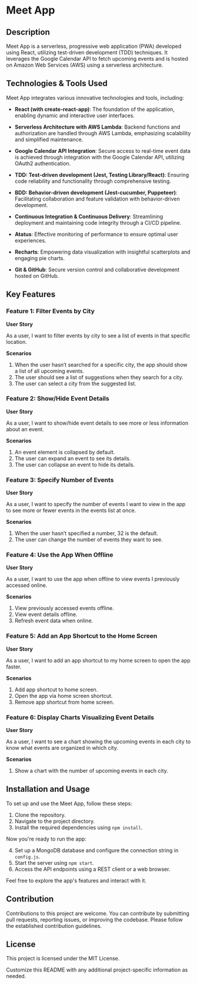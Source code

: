 # Meet App

## Description

Meet App is a serverless, progressive web application (PWA) developed using React, utilizing test-driven development (TDD) techniques. It leverages the Google Calendar API to fetch upcoming events and is hosted on Amazon Web Services (AWS) using a serverless architecture.

## Technologies & Tools Used

Meet App integrates various innovative technologies and tools, including:

- **React (with create-react-app)**: The foundation of the application, enabling dynamic and interactive user interfaces.

- **Serverless Architecture with AWS Lambda**: Backend functions and authorization are handled through AWS Lambda, emphasizing scalability and simplified maintenance.

- **Google Calendar API Integration**: Secure access to real-time event data is achieved through integration with the Google Calendar API, utilizing OAuth2 authentication.

- **TDD: Test-driven development (Jest, Testing Library/React)**: Ensuring code reliability and functionality through comprehensive testing.

- **BDD: Behavior-driven development (Jest-cucumber, Puppeteer)**: Facilitating collaboration and feature validation with behavior-driven development.

- **Continuous Integration & Continuous Delivery**: Streamlining deployment and maintaining code integrity through a CI/CD pipeline.

- **Atatus**: Effective monitoring of performance to ensure optimal user experiences.

- **Recharts**: Empowering data visualization with insightful scatterplots and engaging pie charts.

- **Git & GitHub**: Secure version control and collaborative development hosted on GitHub.

## Key Features

### Feature 1: Filter Events by City

**User Story**

As a user, I want to filter events by city to see a list of events in that specific location.

**Scenarios**

1. When the user hasn’t searched for a specific city, the app should show a list of all upcoming events.
2. The user should see a list of suggestions when they search for a city.
3. The user can select a city from the suggested list.

### Feature 2: Show/Hide Event Details

**User Story**

As a user, I want to show/hide event details to see more or less information about an event.

**Scenarios**

1. An event element is collapsed by default.
2. The user can expand an event to see its details.
3. The user can collapse an event to hide its details.

### Feature 3: Specify Number of Events

**User Story**

As a user, I want to specify the number of events I want to view in the app to see more or fewer events in the events list at once.

**Scenarios**

1. When the user hasn’t specified a number, 32 is the default.
2. The user can change the number of events they want to see.

### Feature 4: Use the App When Offline

**User Story**

As a user, I want to use the app when offline to view events I previously accessed online.

**Scenarios**

1. View previously accessed events offline.
2. View event details offline.
3. Refresh event data when online.

### Feature 5: Add an App Shortcut to the Home Screen

**User Story**

As a user, I want to add an app shortcut to my home screen to open the app faster.

**Scenarios**

1. Add app shortcut to home screen.
2. Open the app via home screen shortcut.
3. Remove app shortcut from home screen.

### Feature 6: Display Charts Visualizing Event Details

**User Story**

As a user, I want to see a chart showing the upcoming events in each city to know what events are organized in which city.

**Scenarios**

1. Show a chart with the number of upcoming events in each city.

## Installation and Usage

To set up and use the Meet App, follow these steps:

1. Clone the repository.
2. Navigate to the project directory.
3. Install the required dependencies using `npm install`.

Now you're ready to run the app:

4. Set up a MongoDB database and configure the connection string in `config.js`.
5. Start the server using `npm start`.
6. Access the API endpoints using a REST client or a web browser.

Feel free to explore the app's features and interact with it.

## Contribution

Contributions to this project are welcome. You can contribute by submitting pull requests, reporting issues, or improving the codebase. Please follow the established contribution guidelines.

## License

This project is licensed under the MIT License.

Customize this README with any additional project-specific information as needed.


